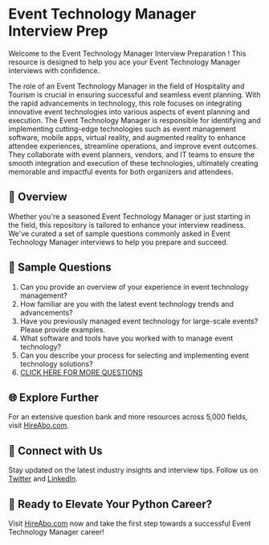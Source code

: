 # Event Technology Manager Interview Prep

Welcome to the Event Technology Manager Interview Preparation ! This resource is designed to help you ace your Event Technology Manager interviews with confidence.

The role of an Event Technology Manager in the field of Hospitality and Tourism is crucial in ensuring successful and seamless event planning. With the rapid advancements in technology, this role focuses on integrating innovative event technologies into various aspects of event planning and execution. The Event Technology Manager is responsible for identifying and implementing cutting-edge technologies such as event management software, mobile apps, virtual reality, and augmented reality to enhance attendee experiences, streamline operations, and improve event outcomes. They collaborate with event planners, vendors, and IT teams to ensure the smooth integration and execution of these technologies, ultimately creating memorable and impactful events for both organizers and attendees.

## 🚀 Overview

Whether you're a seasoned Event Technology Manager or just starting in the field, this repository is tailored to enhance your interview readiness. We've curated a set of sample questions commonly asked in Event Technology Manager interviews to help you prepare and succeed.

## 📝 Sample Questions

1. Can you provide an overview of your experience in event technology management?
2. How familiar are you with the latest event technology trends and advancements?
3. Have you previously managed event technology for large-scale events? Please provide examples.
4. What software and tools have you worked with to manage event technology?
5. Can you describe your process for selecting and implementing event technology solutions?
6. [CLICK HERE FOR MORE QUESTIONS](https://hireabo.com/job/11_3_19/Event%20Technology%20Manager)

## 🌐 Explore Further

For an extensive question bank and more resources across 5,000 fields, visit [HireAbo.com](https://www.hireabo.com).

## 📱 Connect with Us

Stay updated on the latest industry insights and interview tips. Follow us on [Twitter](https://twitter.com/hireabo) and [LinkedIn](https://www.linkedin.com/in/hire-abo-3609972a8/).

## 🚀 Ready to Elevate Your Python Career?

Visit [HireAbo.com](https://www.hireabo.com) now and take the first step towards a successful Event Technology Manager career!